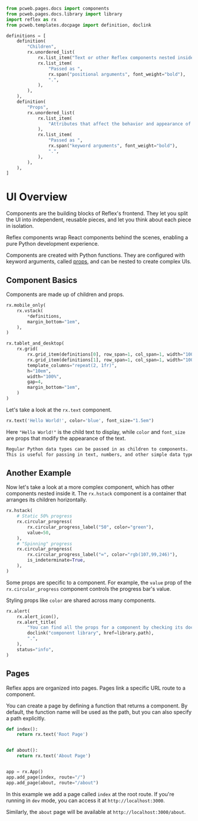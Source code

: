 ```python exec
from pcweb.pages.docs import components
from pcweb.pages.docs.library import library
import reflex as rx
from pcweb.templates.docpage import definition, doclink

definitions = [
    definition(
        "Children",
        rx.unordered_list(
            rx.list_item("Text or other Reflex components nested inside a component."),
            rx.list_item(
                "Passed as ",
                rx.span("positional arguments", font_weight="bold"),
                ".",
            ),
        ),
    ),
    definition(
        "Props",
        rx.unordered_list(
            rx.list_item(
                "Attributes that affect the behavior and appearance of a component."
            ),
            rx.list_item(
                "Passed as ",
                rx.span("keyword arguments", font_weight="bold"),
                ".",
            ),
        ),
    ),
]
```

# UI Overview

Components are the building blocks of Reflex's frontend. They let you split the UI into independent, reusable pieces, and let you think about each piece in isolation.

Reflex components wrap React components behind the scenes, enabling a pure Python development experience.

Components are created with Python functions. They are configured with keyword arguments, called [props]({components.props.path}), and can be nested to create complex UIs.

## Component Basics

Components are made up of children and props.

```python eval
rx.mobile_only(
    rx.vstack(
        *definitions,
        margin_bottom="1em",
    ),
)
```

```python eval
rx.tablet_and_desktop(
    rx.grid(
        rx.grid_item(definitions[0], row_span=1, col_span=1, width="100%"),
        rx.grid_item(definitions[1], row_span=1, col_span=1, width="100%"),
        template_columns="repeat(2, 1fr)",
        h="10em",
        width="100%",
        gap=4,
        margin_bottom="1em",
    )
)
```

Let's take a look at the `rx.text` component.

```python demo
rx.text('Hello World!', color='blue', font_size="1.5em")
```

Here `"Hello World!"` is the child text to display, while `color` and `font_size` are props that modify the appearance of the text.

```md alert success
Regular Python data types can be passed in as children to components.
This is useful for passing in text, numbers, and other simple data types.
```

## Another Example

Now let's take a look at a more complex component, which has other components nested inside it. The `rx.hstack` component is a container that arranges its children horizontally.


```python demo
rx.hstack(
    # Static 50% progress
    rx.circular_progress(
        rx.circular_progress_label("50", color="green"),
        value=50,
    ),
    # "Spinning" progress
    rx.circular_progress(
        rx.circular_progress_label("∞", color="rgb(107,99,246)"),
        is_indeterminate=True,
    ),
)
```

Some props are specific to a component. For example, the `value` prop of the `rx.circular_progress` component controls the progress bar's value.

Styling props like `color` are shared across many components.

```python eval
rx.alert(
    rx.alert_icon(),
    rx.alert_title(
        "You can find all the props for a component by checking its documentation page in the ",
        doclink("component library", href=library.path),
        ".",
    ),
    status="info",
)
```

## Pages

Reflex apps are organized into pages. Pages link a specific URL route to a component.

You can create a page by defining a function that returns a component. By default, the function name will be used as the path, but you can also specify a path explicitly.

```python
def index():
    return rx.text('Root Page')


def about():
    return rx.text('About Page')


app = rx.App()
app.add_page(index, route="/")
app.add_page(about, route="/about")
```

In this example we add a page called `index` at the root route. If you're running in `dev` mode, you can access it at `http://localhost:3000`.

Similarly, the `about` page will be available at `http://localhost:3000/about`.


